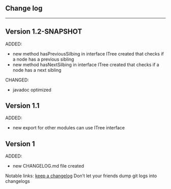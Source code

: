 ## Change log
----------------------

Version 1.2-SNAPSHOT
-------------

ADDED:

- new method hasPreviousSilbing in interface ITree created that checks if a node has a previous sibling
- new method hasNextSilbing in interface ITree created that checks if a node has a next sibling

CHANGED:

- javadoc optimized

Version 1.1
-------------

ADDED:

- new export for other modules can use ITree interface

Version 1
-------------

ADDED:

- new CHANGELOG.md file created

Notable links:
[keep a changelog](http://keepachangelog.com/en/1.0.0/) Don’t let your friends dump git logs into changelogs

